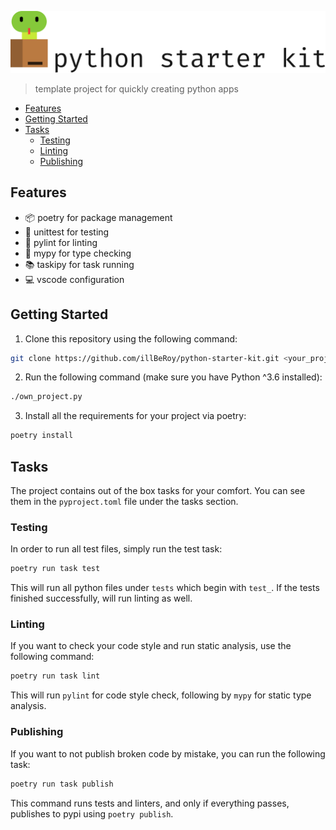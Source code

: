 ![python starter kit](./logo.svg)
> template project for quickly creating python apps

- [Features](#includes)
- [Getting Started](#getting-started)
- [Tasks](#tasks)
  * [Testing](#testing)
  * [Linting](#linting)
  * [Publishing](#publishing)

## Features
* 📦 poetry for package management
* 🔬 unittest for testing
* 🦋 pylint for linting
* 📐 mypy for type checking
* 📚 taskipy for task running
* 💻 vscode configuration

## Getting Started
1. Clone this repository using the following command:
```bash
git clone https://github.com/illBeRoy/python-starter-kit.git <your_project_name>
```

2. Run the following command (make sure you have Python ^3.6 installed):
```bash
./own_project.py
```

3. Install all the requirements for your project via poetry:
```bash
poetry install
```

## Tasks
The project contains out of the box tasks for your comfort. You can see them in the `pyproject.toml` file under the tasks section.

### Testing
In order to run all test files, simply run the test task:
```bash
poetry run task test
```
This will run all python files under `tests` which begin with `test_`. If the tests finished successfully, will run linting as well.

### Linting
If you want to check your code style and run static analysis, use the following command:
```bash
poetry run task lint
```

This will run `pylint` for code style check, following by `mypy` for static type analysis.

### Publishing
If you want to not publish broken code by mistake, you can run the following task:
```bash
poetry run task publish
```

This command runs tests and linters, and only if everything passes, publishes to pypi using `poetry publish`.
